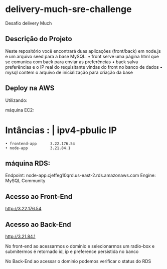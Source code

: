 # delivery-much-sre-challenge
Desafio delivery Much



## Descrição do Projeto

Neste repositório você encontrará duas aplicações (front/back) em node.js e um arquivo seed para a base MySQL.
•	front serve uma página html que se comunica com back para enviar as preferências
•	back salva preferências e o IP real do requisitante vindas do front no banco de dados
•	mysql contem o arquivo de inicialização para criação da base

## Deploy na AWS

Utilizando:

máquina EC2:
 # Intâncias :        | ipv4-pbulic IP
    • frontend-app      3.22.176.54
    • node-app          3.21.84.1
    
## máquina RDS:
 Endpoint: node-app.cjeffeg10qrd.us-east-2.rds.amazonaws.com
  Engine: MySQL Community

## Acesso ao Front-End
http://3.22.176.54

## Acesso ao Back-End
http://3.21.84.1

No front-end ao acessarmos o dominio e selecionarmos um radio-box e submitermos é retornado id, ip e preference persistida no banco

No Back-End ao acessar o dominio podemos verificar o status do RDS

